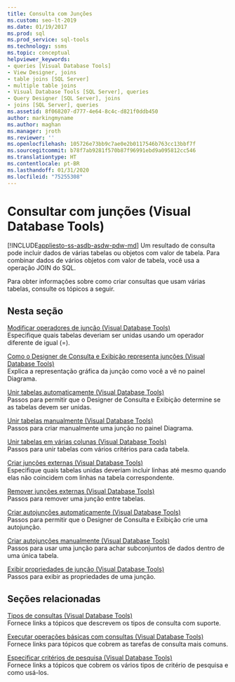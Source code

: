 ```yaml
---
title: Consulta com Junções
ms.custom: seo-lt-2019
ms.date: 01/19/2017
ms.prod: sql
ms.prod_service: sql-tools
ms.technology: ssms
ms.topic: conceptual
helpviewer_keywords:
- queries [Visual Database Tools]
- View Designer, joins
- table joins [SQL Server]
- multiple table joins
- Visual Database Tools [SQL Server], queries
- Query Designer [SQL Server], joins
- joins [SQL Server], queries
ms.assetid: 8f068207-d777-4e64-8c4c-d821f0ddb450
author: markingmyname
ms.author: maghan
ms.manager: jroth
ms.reviewer: ''
ms.openlocfilehash: 105726e73bb9c7ae0e2b0117546b763cc13bbf7f
ms.sourcegitcommit: b78f7ab9281f570b87f96991ebd9a095812cc546
ms.translationtype: HT
ms.contentlocale: pt-BR
ms.lasthandoff: 01/31/2020
ms.locfileid: "75255308"
---
```

# <a name="query-with-joins-visual-database-tools"></a>Consultar com junções (Visual Database Tools)
[!INCLUDE[appliesto-ss-asdb-asdw-pdw-md](../../includes/appliesto-ss-asdb-asdw-pdw-md.md)]
Um resultado de consulta pode incluir dados de várias tabelas ou objetos com valor de tabela. Para combinar dados de vários objetos com valor de tabela, você usa a operação JOIN do SQL.  
  
Para obter informações sobre como criar consultas que usam várias tabelas, consulte os tópicos a seguir.  
  
## <a name="in-this-section"></a>Nesta seção  
[Modificar operadores de junção &#40;Visual Database Tools&#41;](../../ssms/visual-db-tools/modify-join-operators-visual-database-tools.md)  
Especifique quais tabelas deveriam ser unidas usando um operador diferente de igual (=).  
  
[Como o Designer de Consulta e Exibição representa junções &#40;Visual Database Tools&#41;](../../ssms/visual-db-tools/how-the-query-and-view-designer-represents-joins-visual-database-tools.md)  
Explica a representação gráfica da junção como você a vê no painel Diagrama.  
  
[Unir tabelas automaticamente &#40;Visual Database Tools&#41;](../../ssms/visual-db-tools/join-tables-automatically-visual-database-tools.md)  
Passos para permitir que o Designer de Consulta e Exibição determine se as tabelas devem ser unidas.  
  
[Unir tabelas manualmente &#40;Visual Database Tools&#41;](../../ssms/visual-db-tools/join-tables-manually-visual-database-tools.md)  
Passos para criar manualmente uma junção no painel Diagrama.  
  
[Unir tabelas em várias colunas &#40;Visual Database Tools&#41;](../../ssms/visual-db-tools/join-tables-on-multiple-columns-visual-database-tools.md)  
Passos para unir tabelas com vários critérios para cada tabela.  
  
[Criar junções externas &#40;Visual Database Tools&#41;](../../ssms/visual-db-tools/create-outer-joins-visual-database-tools.md)  
Especifique quais tabelas unidas deveriam incluir linhas até mesmo quando elas não coincidem com linhas na tabela correspondente.  
  
[Remover junções externas &#40;Visual Database Tools&#41;](../../ssms/visual-db-tools/remove-joins-visual-database-tools.md)  
Passos para remover uma junção entre tabelas.  
  
[Criar autojunções automaticamente &#40;Visual Database Tools&#41;](../../ssms/visual-db-tools/create-self-joins-automatically-visual-database-tools.md)  
Passos para permitir que o Designer de Consulta e Exibição crie uma autojunção.  
  
[Criar autojunções manualmente &#40;Visual Database Tools&#41;](../../ssms/visual-db-tools/create-self-joins-manually-visual-database-tools.md)  
Passos para usar uma junção para achar subconjuntos de dados dentro de uma única tabela.  
  
[Exibir propriedades de junção &#40;Visual Database Tools&#41;](../../ssms/visual-db-tools/view-join-properties-visual-database-tools.md)  
Passos para exibir as propriedades de uma junção.  
  
## <a name="related-sections"></a>Seções relacionadas  
[Tipos de consultas &#40;Visual Database Tools&#41;](../../ssms/visual-db-tools/types-of-queries-visual-database-tools.md)  
Fornece links a tópicos que descrevem os tipos de consulta com suporte.  
  
[Executar operações básicas com consultas &#40;Visual Database Tools&#41;](../../ssms/visual-db-tools/perform-basic-operations-with-queries-visual-database-tools.md)  
Fornece links para tópicos que cobrem as tarefas de consulta mais comuns.  
  
[Especificar critérios de pesquisa &#40;Visual Database Tools&#41;](../../ssms/visual-db-tools/specify-search-criteria-visual-database-tools.md)  
Fornece links a tópicos que cobrem os vários tipos de critério de pesquisa e como usá-los.  
  
